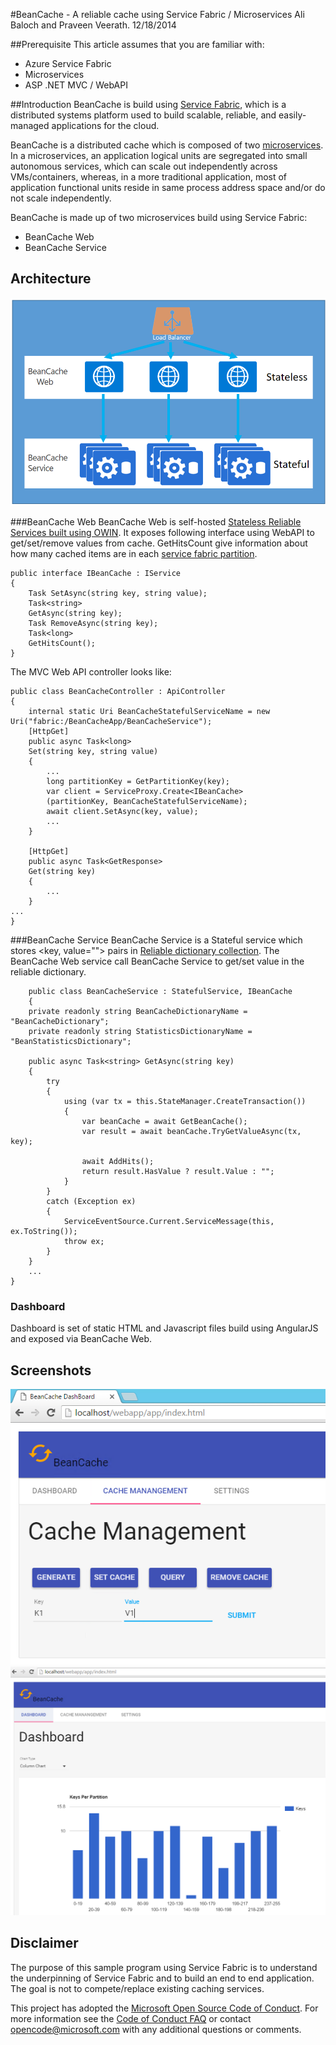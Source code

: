 <properties
   pageTitle="BeanCache"
   description="Simple cache using Service Fabric"
   services="service-fabric"
   documentationCenter=".net"
   authors="Ali Baloch, Praveen Veerath"
   manager=""
   editor=""/>

#BeanCache - A reliable cache using Service Fabric / Microservices
Ali Baloch and Praveen Veerath.
12/18/2014


##Prerequisite
This article assumes that you are familiar with:

- Azure Service Fabric
- Microservices
- ASP .NET MVC / WebAPI

##Introduction
BeanCache is build using [Service Fabric](https://azure.microsoft.com/en-us/documentation/articles/service-fabric-overview/), which is a distributed systems platform used to build scalable, reliable, and easily-managed applications for the cloud.

BeanCache is a distributed cache which is composed of two [microservices](https://msdn.microsoft.com/en-us/magazine/mt595752.aspx). In a microservices, an application logical units are segregated into small autonomous services, which can scale out independently across VMs/containers, whereas, in a more traditional application, most of application functional units reside in same process address space and/or do not scale independently.

BeanCache is made up of two microservices build using Service Fabric:

- BeanCache Web
- BeanCache Service

## Architecture

![BeanCache Architecture](https://raw.githubusercontent.com/alibaloch/BeanCache/master/images/Architecture.png)

###BeanCache Web
BeanCache Web is self-hosted [Stateless Reliable Services built using OWIN](https://azure.microsoft.com/en-us/documentation/articles/service-fabric-reliable-services-communication-webapi/). It exposes following interface using WebAPI to get/set/remove values from cache. GetHitsCount give information about how many cached items are in each [service fabric partition](https://azure.microsoft.com/en-us/documentation/articles/service-fabric-concepts-partitioning/).


	public interface IBeanCache : IService
	{
		Task SetAsync(string key, string value);
		Task<string>
		GetAsync(string key);
		Task RemoveAsync(string key);
		Task<long>
		GetHitsCount();
	}

The MVC Web API controller looks like:

	public class BeanCacheController : ApiController
	{
		internal static Uri BeanCacheStatefulServiceName = new Uri("fabric:/BeanCacheApp/BeanCacheService");
		[HttpGet]
		public async Task<long>
		Set(string key, string value)
		{
			...
			long partitionKey = GetPartitionKey(key);
			var client = ServiceProxy.Create<IBeanCache>
			(partitionKey, BeanCacheStatefulServiceName);
			await client.SetAsync(key, value);
			...
		}
		
		[HttpGet]
		public async Task<GetResponse>
		Get(string key)
		{
			...
		}
	...
	}


###BeanCache Service
BeanCache Service is a Stateful service which stores <key, value=""> pairs in [Reliable dictionary collection](https://azure.microsoft.com/en-us/documentation/articles/service-fabric-reliable-services-reliable-collections/). The BeanCache Web service call BeanCache Service to get/set value in the reliable dictionary.

        public class BeanCacheService : StatefulService, IBeanCache
        {
        private readonly string BeanCacheDictionaryName = "BeanCacheDictionary";
        private readonly string StatisticsDictionaryName = "BeanStatisticsDictionary";

        public async Task<string> GetAsync(string key)
        {
            try
            {
                using (var tx = this.StateManager.CreateTransaction())
                {
                    var beanCache = await GetBeanCache();
                    var result = await beanCache.TryGetValueAsync(tx, key);

                    await AddHits();
                    return result.HasValue ? result.Value : "";
                }
            }
            catch (Exception ex)
            {
                ServiceEventSource.Current.ServiceMessage(this, ex.ToString());
                throw ex;
            }
        }
		...
	}


### Dashboard
Dashboard is set of static HTML and Javascript files build using AngularJS and exposed via BeanCache Web.

## Screenshots
![BeanCache Architecture](https://raw.githubusercontent.com/alibaloch/BeanCache/master/images/Dashboard2.png)
![BeanCache Architecture](https://raw.githubusercontent.com/alibaloch/BeanCache/master/images/Dashboard1.png)
## Disclaimer
The purpose of this sample program using Service Fabric is to understand the underpinning of Service Fabric and to build an end to end application. The goal is not to compete/replace existing caching services. 

This project has adopted the [Microsoft Open Source Code of Conduct](https://opensource.microsoft.com/codeofconduct/). For more information see the [Code of Conduct FAQ](https://opensource.microsoft.com/codeofconduct/faq/) or contact [opencode@microsoft.com](mailto:opencode@microsoft.com) with any additional questions or comments.

